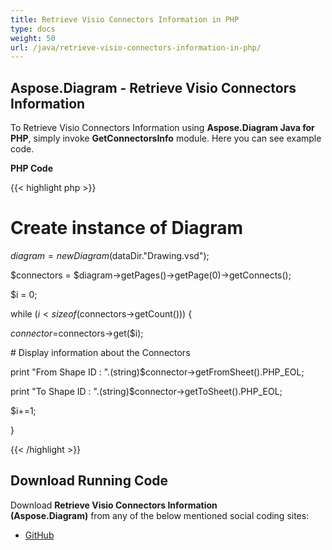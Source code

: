 ```yaml
---
title: Retrieve Visio Connectors Information in PHP
type: docs
weight: 50
url: /java/retrieve-visio-connectors-information-in-php/
---
```


## **Aspose.Diagram - Retrieve Visio Connectors Information**
To Retrieve Visio Connectors Information using **Aspose.Diagram Java for PHP**, simply invoke **GetConnectorsInfo** module. Here you can see example code.

**PHP Code**

{{< highlight php >}}

 # Create instance of Diagram

$diagram = new Diagram($dataDir."Drawing.vsd");

$connectors = $diagram->getPages()->getPage(0)->getConnects();

$i = 0;

while ($i<sizeof($connectors->getCount())) {

$connector =$connectors->get($i);

\# Display information about the Connectors

print "From Shape ID : ".(string)$connector->getFromSheet().PHP_EOL;

print "To Shape ID : ".(string)$connector->getToSheet().PHP_EOL;

$i+=1;

}

{{< /highlight >}}
## **Download Running Code**
Download **Retrieve Visio Connectors Information (Aspose.Diagram)** from any of the below mentioned social coding sites:

- [GitHub](https://github.com/asposediagram/Aspose.Diagram-for-Java/blob/master/Plugins/Aspose_Diagram_Java_for_PHP/src/aspose/diagram/WorkingwithDiagrams/GetConnectorsInfo.php)
